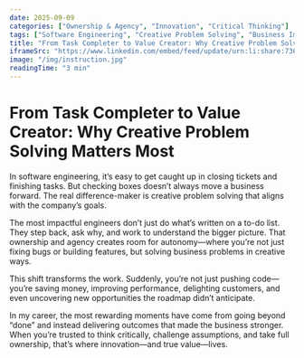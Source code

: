 ```yaml
---
date: 2025-09-09
categories: ["Ownership & Agency", "Innovation", "Critical Thinking"]
tags: ["Software Engineering", "Creative Problem Solving", "Business Impact"]
title: "From Task Completer to Value Creator: Why Creative Problem Solving Matters Most"
iframeSrc: "https://www.linkedin.com/embed/feed/update/urn:li:share:7369086222255747072"
image: "/img/instruction.jpg"
readingTime: "3 min"
---
```


# From Task Completer to Value Creator: Why Creative Problem Solving Matters Most

In software engineering, it’s easy to get caught up in closing tickets and finishing tasks. But checking boxes doesn’t always move a business forward. The real difference-maker is creative problem solving that aligns with the company’s goals.

The most impactful engineers don’t just do what’s written on a to-do list. They step back, ask why, and work to understand the bigger picture. That ownership and agency creates room for autonomy—where you’re not just fixing bugs or building features, but solving business problems in creative ways.

This shift transforms the work. Suddenly, you’re not just pushing code—you’re saving money, improving performance, delighting customers, and even uncovering new opportunities the roadmap didn’t anticipate.

In my career, the most rewarding moments have come from going beyond “done” and instead delivering outcomes that made the business stronger. When you’re trusted to think critically, challenge assumptions, and take full ownership, that’s where innovation—and true value—lives.
